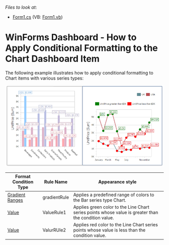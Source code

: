
*Files to look at*:

* [Form1.cs](./CS/ChartFormatRulesSample/Form1.cs) (VB: [Form1.vb](./CS/ChartFormatRulesSample/Form1.vb))

# WinForms Dashboard - How to Apply Conditional Formatting to the Chart Dashboard Item

The following example illustrates how to apply conditional formatting to Chart items with various series types:

![](/images/chart-with-conditional-formatting-applied.png)

|Format Condition Type |  Rule Name | Appearance style |
|---|---|---|
|   [Gradient Ranges](https://docs.devexpress.com/Dashboard/114407/common-features/appearance-customization/conditional-formatting/gradient-ranges?v=20.1)      |   gradientRule     | Applies a predefined range of colors to the Bar series type Chart.
|   [Value](https://docs.devexpress.com/Dashboard/114402/common-features/appearance-customization/conditional-formatting/value?v=20.1)      |    ValueRule1    |  Applies green color to the Line Chart series points whose value is greater than the condition value.
|   [Value](https://docs.devexpress.com/Dashboard/114402/common-features/appearance-customization/conditional-formatting/value?v=20.1)      |    ValurRUle2    | Applies red color to the Line Chart series points whose value is less than the condition value.




